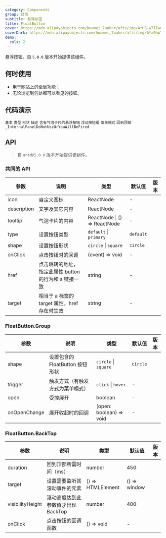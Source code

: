 ```yaml
---
category: Components
group: 其他
subtitle: 悬浮按钮
title: FloatButton
cover: https://mdn.alipayobjects.com/huamei_7uahnr/afts/img/A*HS-wTIIwu0kAAAAAAAAAAAAADrJ8AQ/original
coverDark: https://mdn.alipayobjects.com/huamei_7uahnr/afts/img/A*a0hwTY_rOSUAAAAAAAAAAAAADrJ8AQ/original
demo:
  cols: 2
---
```


悬浮按钮。自 `5.0.0` 版本开始提供该组件。

## 何时使用

- 用于网站上的全局功能；
- 无论浏览到何处都可以看见的按钮。

## 代码演示

<!-- prettier-ignore -->
<code src="./demo/basic.tsx" iframe="360">基本</code>
<code src="./demo/type.tsx" iframe="360">类型</code>
<code src="./demo/shape.tsx" iframe="360">形状</code>
<code src="./demo/description.tsx" iframe="360">描述</code>
<code src="./demo/tooltip.tsx" iframe="360">含有气泡卡片的悬浮按钮</code>
<code src="./demo/group.tsx" iframe="360">浮动按钮组</code>
<code src="./demo/group-menu.tsx" iframe="360">菜单模式</code>
<code src="./demo/back-top.tsx" iframe="360">回到顶部</code>
<code src="./demo/render-panel.tsx" debug>\_InternalPanelDoNotUseOrYouWillBeFired</code>

## API

> 自 `antd@5.0.0` 版本开始提供该组件。

### 共同的 API

| 参数 | 说明 | 类型 | 默认值 | 版本 |
| --- | --- | --- | --- | --- |
| icon | 自定义图标 | ReactNode | - |  |
| description | 文字及其它内容 | ReactNode | - |  |
| tooltip | 气泡卡片的内容 | ReactNode \| () => ReactNode | - |  |
| type | 设置按钮类型 | `default` \| `primary` | `default` |  |
| shape | 设置按钮形状 | `circle` \| `square` | `circle` |  |
| onClick | 点击按钮时的回调 | (event) => void | - |  |
| href | 点击跳转的地址，指定此属性 button 的行为和 a 链接一致 | string | - |  |
| target | 相当于 a 标签的 target 属性，href 存在时生效 | string | - |  |

### FloatButton.Group

| 参数         | 说明                             | 类型                    | 默认值   | 版本 |
| ------------ | -------------------------------- | ----------------------- | -------- | ---- |
| shape        | 设置包含的 FloatButton 按钮形状  | `circle` \| `square`    | `circle` |      |
| trigger      | 触发方式（有触发方式为菜单模式） | `click` \| `hover`      | -        |      |
| open         | 受控展开                         | boolean                 | -        |      |
| onOpenChange | 展开收起时的回调                 | (open: boolean) => void | -        |      |

### FloatButton.BackTop

| 参数             | 说明                               | 类型              | 默认值       | 版本 |
| ---------------- | ---------------------------------- | ----------------- | ------------ | ---- |
| duration         | 回到顶部所需时间（ms）             | number            | 450          |      |
| target           | 设置需要监听其滚动事件的元素       | () => HTMLElement | () => window |      |
| visibilityHeight | 滚动高度达到此参数值才出现 BackTop | number            | 400          |      |
| onClick          | 点击按钮的回调函数                 | () => void        | -            |      |
